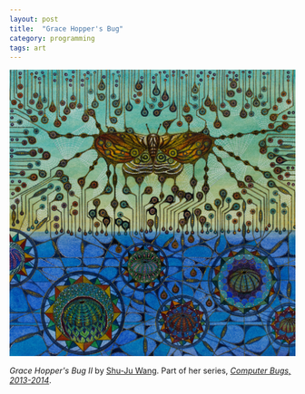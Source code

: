 ```yaml
---
layout: post
title:  "Grace Hopper's Bug"
category: programming
tags: art
---
```


![Grace Hopper's Bug II by Shu-ju Wang](../images/grace-hoppers-bug-2-shu-ju-wang.jpg)

_Grace Hopper's Bug II_ by [Shu-Ju Wang][1]. Part of her series, [_Computer Bugs, 2013-2014_][2].

[1]: https://shujuwangartist.com/
[2]: https://shujuwangartist.com/bugs
[3]: https://www.bainbridgereview.com/life/the-big-bad-bug-show-opens-at-bainbridge-arts-crafts/
